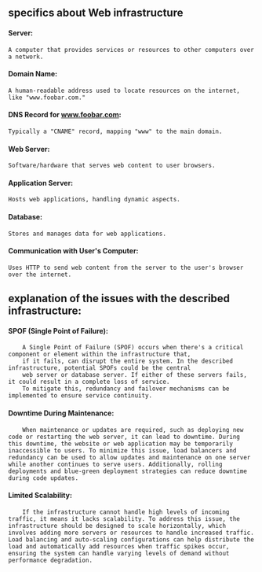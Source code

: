 ## specifics about Web infrastructure
#### Server:
    A computer that provides services or resources to other computers over a network.
#### Domain Name:
    A human-readable address used to locate resources on the internet, like "www.foobar.com."
#### DNS Record for www.foobar.com:
    Typically a "CNAME" record, mapping "www" to the main domain.
#### Web Server:
    Software/hardware that serves web content to user browsers.
#### Application Server:
    Hosts web applications, handling dynamic aspects.
#### Database:
    Stores and manages data for web applications.
#### Communication with User's Computer:
    Uses HTTP to send web content from the server to the user's browser over the internet.
## explanation of the issues with the described infrastructure:

#### SPOF (Single Point of Failure):
        A Single Point of Failure (SPOF) occurs when there's a critical component or element within the infrastructure that,
        if it fails, can disrupt the entire system. In the described infrastructure, potential SPOFs could be the central 
        web server or database server. If either of these servers fails, it could result in a complete loss of service.
        To mitigate this, redundancy and failover mechanisms can be implemented to ensure service continuity.
        
#### Downtime During Maintenance:
        When maintenance or updates are required, such as deploying new code or restarting the web server, it can lead to downtime. During this downtime, the website or web application may be temporarily inaccessible to users. To minimize this issue, load balancers and redundancy can be used to allow updates and maintenance on one server while another continues to serve users. Additionally, rolling deployments and blue-green deployment strategies can reduce downtime during code updates.
        
#### Limited Scalability:
        If the infrastructure cannot handle high levels of incoming traffic, it means it lacks scalability. To address this issue, the infrastructure should be designed to scale horizontally, which involves adding more servers or resources to handle increased traffic. Load balancing and auto-scaling configurations can help distribute the load and automatically add resources when traffic spikes occur, ensuring the system can handle varying levels of demand without performance degradation.
        
